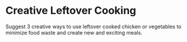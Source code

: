 # Creative Leftover Cooking

Suggest 3 creative ways to use leftover cooked chicken or vegetables to minimize food waste and create new and exciting meals.